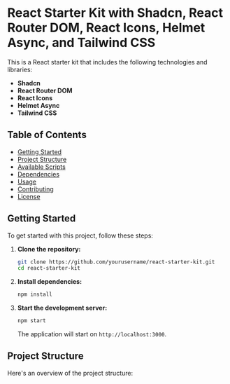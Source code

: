 # React Starter Kit with Shadcn, React Router DOM, React Icons, Helmet Async, and Tailwind CSS

This is a React starter kit that includes the following technologies and libraries:

- **Shadcn**
- **React Router DOM**
- **React Icons**
- **Helmet Async**
- **Tailwind CSS**

## Table of Contents

- [Getting Started](#getting-started)
- [Project Structure](#project-structure)
- [Available Scripts](#available-scripts)
- [Dependencies](#dependencies)
- [Usage](#usage)
- [Contributing](#contributing)
- [License](#license)

## Getting Started

To get started with this project, follow these steps:

1. **Clone the repository:**

   ```bash
   git clone https://github.com/yourusername/react-starter-kit.git
   cd react-starter-kit
   ```

2. **Install dependencies:**

   ```bash
   npm install
   ```

3. **Start the development server:**

   ```bash
   npm start
   ```

   The application will start on `http://localhost:3000`.

## Project Structure

Here's an overview of the project structure:
